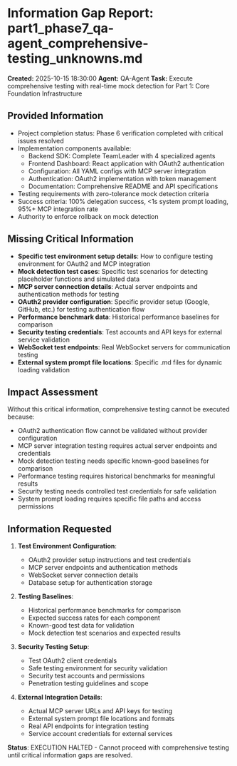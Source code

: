# Information Gap Report: part1_phase7_qa-agent_comprehensive-testing_unknowns.md

**Created:** 2025-10-15 18:30:00
**Agent:** QA-Agent
**Task:** Execute comprehensive testing with real-time mock detection for Part 1: Core Foundation Infrastructure

## Provided Information
- Project completion status: Phase 6 verification completed with critical issues resolved
- Implementation components available:
  - Backend SDK: Complete TeamLeader with 4 specialized agents
  - Frontend Dashboard: React application with OAuth2 authentication
  - Configuration: All YAML configs with MCP server integration
  - Authentication: OAuth2 implementation with token management
  - Documentation: Comprehensive README and API specifications
- Testing requirements with zero-tolerance mock detection criteria
- Success criteria: 100% delegation success, <1s system prompt loading, 95%+ MCP integration rate
- Authority to enforce rollback on mock detection

## Missing Critical Information
- **Specific test environment setup details**: How to configure testing environment for OAuth2 and MCP integration
- **Mock detection test cases**: Specific test scenarios for detecting placeholder functions and simulated data
- **MCP server connection details**: Actual server endpoints and authentication methods for testing
- **OAuth2 provider configuration**: Specific provider setup (Google, GitHub, etc.) for testing authentication flow
- **Performance benchmark data**: Historical performance baselines for comparison
- **Security testing credentials**: Test accounts and API keys for external service validation
- **WebSocket test endpoints**: Real WebSocket servers for communication testing
- **External system prompt file locations**: Specific .md files for dynamic loading validation

## Impact Assessment
Without this critical information, comprehensive testing cannot be executed because:
- OAuth2 authentication flow cannot be validated without provider configuration
- MCP server integration testing requires actual server endpoints and credentials
- Mock detection testing needs specific known-good baselines for comparison
- Performance testing requires historical benchmarks for meaningful results
- Security testing needs controlled test credentials for safe validation
- System prompt loading requires specific file paths and access permissions

## Information Requested
1. **Test Environment Configuration**:
   - OAuth2 provider setup instructions and test credentials
   - MCP server endpoints and authentication methods
   - WebSocket server connection details
   - Database setup for authentication storage

2. **Testing Baselines**:
   - Historical performance benchmarks for comparison
   - Expected success rates for each component
   - Known-good test data for validation
   - Mock detection test scenarios and expected results

3. **Security Testing Setup**:
   - Test OAuth2 client credentials
   - Safe testing environment for security validation
   - Security test accounts and permissions
   - Penetration testing guidelines and scope

4. **External Integration Details**:
   - Actual MCP server URLs and API keys for testing
   - External system prompt file locations and formats
   - Real API endpoints for integration testing
   - Service account credentials for external services

**Status**: EXECUTION HALTED - Cannot proceed with comprehensive testing until critical information gaps are resolved.
